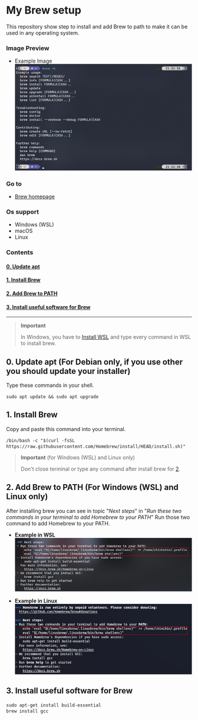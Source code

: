 # **My Brew setup**
This repository show step to install and add Brew to path to make it can be used in any operating system.

### **Image Preview**
- Example Image
![Example Image](./readme-assets/Image%20Preview.png)

### **Go to**
- [Brew homepage](https://brew.sh)

### **Os support**
- Windows (WSL)
- macOS
- Linux

### **Contents**
#### [0. Update apt](./readme.md#0update-apt-for-debian-only-if-you-use-other-you-should-update-your-installer)

#### [1. Install Brew](./readme.md#1-install-brew)

#### [2. Add Brew to PATH](./readme.md#2-add-brew-to-path-for-windows-wsl-and-linux-only)

#### [3. Install useful software for Brew](./readme.md#3-install-useful-software-for-brew)

---

> **Important**
>
> In Windows, you have to [Install WSL](https://github.com/chinhchin/WSL-setup.git) and type every command in WSL to install brew.

## **0. Update apt** (For Debian only, if you use other you should update your installer)
Type these commands in your shell.
```
sudo apt update && sudo apt upgrade
```

## **1. Install Brew**
Copy and paste this command into your terminal.
```
/bin/bash -c "$(curl -fsSL https://raw.githubusercontent.com/Homebrew/install/HEAD/install.sh)"
```

> **Important** (for Windows (WSL) and Linux only)
>
> Don't close terminal or type any command after install brew for [2](./readme.md#2-add-brew-to-path-for-windows-wsl-and-linux-only).

## **2. Add Brew to PATH** (For Windows (WSL) and Linux only)
After installing brew you can see in topic "*Next steps*" in "*Run these two commands in your terminal to add Homebrew to your PATH*"
Run those two command to add Homebrew to your PATH.

- **Example in WSL**
![WSL example](./readme-assets/Add%20Brew%20to%20PATH/WSL%20example.png)

- **Example in Linux**
![Linux example](./readme-assets/Add%20Brew%20to%20PATH/Linux%20example.png)

## **3. Install useful software for Brew**
```
sudo apt-get install build-essential
brew install gcc
```
